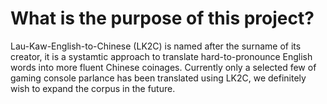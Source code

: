 # What is the purpose of this project?
Lau-Kaw-English-to-Chinese (LK2C) is named after the surname of its creator, it is a systamtic approach to translate hard-to-pronounce
English words into more fluent Chinese coinages. Currently only a selected few of gaming console parlance has been translated using LK2C, 
we definitely wish to expand the corpus in the future.
